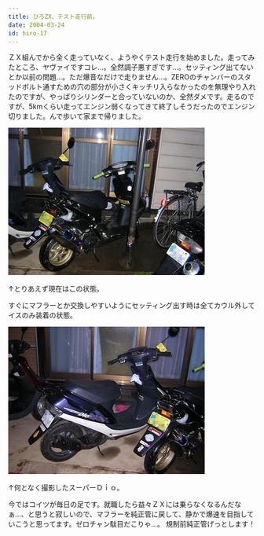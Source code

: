 ```yaml
---
title: ひろZX、テスト走行前。
date: 2004-03-24
id: hiro-17
---
```



<p class="sentence spacing10">ＺＸ組んでから全く走っていなく、ようやくテスト走行を始めました。走ってみたところ、ヤヴァイですコレ...。全然調子悪すぎです...。セッティング出てないとか以前の問題...。ただ爆音なだけで走りません...。ZEROのチャンバーのスタッドボルト通すための穴の部分が小さくキッチリ入らなかったのを無理やり入れたのですが、やっぱりシリンダーと合っていないのか、全然ダメです。走るのですが、5kmくらい走ってエンジン弱くなってきて終了しそうだったのでエンジン切りました。んで歩いて家まで帰りました。</p>
<div class="center spacing"><img src="/photo/diary/2004.03.24_zx1.jpg" alt=""></div>
<p class="sentence">↑とりあえず現在はこの状態。</p>
<p class="sentence spacing10">すぐにマフラーとか交換しやすいようにセッティング出す時は全てカウル外してイスのみ装着の状態。 </p>
<div class="center spacing"><img src="/photo/diary/2004.03.24_zx2.jpg" alt=""></div>
<p class="sentence">↑何となく撮影したスーパーＤｉｏ。</p>
<p class="sentence spacing10">今ではコイツが毎日の足です。就職したら益々ＺＸには乗らなくなるんだなぁ...、と思うと寂しいので、マフラーを純正管に戻して、静かで爆速を目指していこうと思ってます。ゼロチャン駄目だこりゃ...。 規制前純正管げっとします！ </p>

